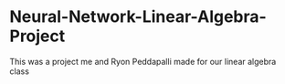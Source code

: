 # Neural-Network-Linear-Algebra-Project
This was a project me and Ryon Peddapalli made for our linear algebra class
